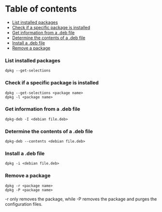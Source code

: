 # Table of contents

* [List installed packages](#list-installed-packages)
* [Check if a specific package is installed](#check-if-a-specific-package-is-installed)
* [Get information from a .deb file](#get-information-from-a-deb-file)
* [Determine the contents of a .deb file](#determine-the-contents-of-a-deb-file)
* [Install a .deb file](#install-a-deb-file)
* [Remove a package](#remove-a-package)
    
### List installed packages
```
dpkg --get-selections
```

### Check if a specific package is installed
```
dpkg --get-selections <package name>
dpkg -l <package name>
```

### Get information from a .deb file
```
dpkg-deb -I <debian file.deb>
```

### Determine the contents of a .deb file
```
dpkg-deb --contents <debian file.deb>
```

### Install a .deb file
```
dpkg -i <debian file.deb>
```

### Remove a package
```
dpkg -r <package name>
dpkg -P <package name>
```

-r only removes the package, while -P removes the package and purges the configuration files.
